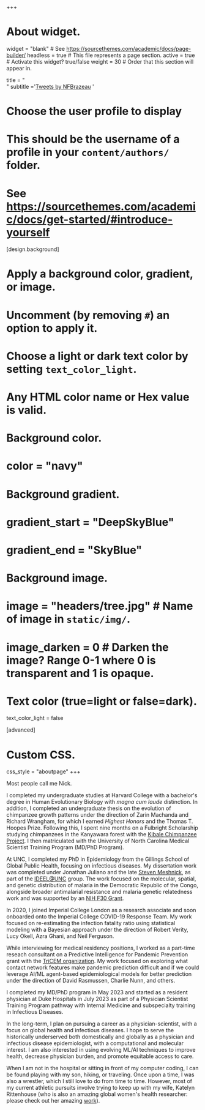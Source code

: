 +++
# About widget.
widget = "blank"  # See https://sourcethemes.com/academic/docs/page-builder/
headless = true  # This file represents a page section.
active = true  # Activate this widget? true/false
weight = 30  # Order that this section will appear in.

title = "<br>"
subtitle ='<a class="twitter-timeline" data-height="600" href="https://twitter.com/NFBrazeau">Tweets by NFBrazeau</a> <script async src="https://platform.twitter.com/widgets.js" charset="utf-8"></script>'



# Choose the user profile to display
# This should be the username of a profile in your `content/authors/` folder.
# See https://sourcethemes.com/academic/docs/get-started/#introduce-yourself

[design.background]
  # Apply a background color, gradient, or image.
  #   Uncomment (by removing `#`) an option to apply it.
  #   Choose a light or dark text color by setting `text_color_light`.
  #   Any HTML color name or Hex value is valid.

  # Background color.
  # color = "navy"

  # Background gradient.
  # gradient_start = "DeepSkyBlue"
  # gradient_end = "SkyBlue"

  # Background image.
  #  image = "headers/tree.jpg"  # Name of image in `static/img/`.
  #  image_darken = 0  # Darken the image? Range 0-1 where 0 is transparent and 1 is opaque.

  # Text color (true=light or false=dark).
  text_color_light = false

[advanced]
 # Custom CSS.
 css_style = "aboutpage"
+++



Most people call me Nick.

I completed my undergraduate studies at Harvard College with a bachelor's degree in Human Evolutionary Biology with _magna cum laude_ distinction. In addition, I completed an undergraduate thesis on the evolution of chimpanzee growth patterns under the direction of Zarin Machanda and Richard Wrangham, for which I earned _Highest Honors_ and the Thomas T. Hoopes Prize. Following this, I spent nine months on a Fulbright Scholarship studying chimpanzees in the Kanyawara forest with the [Kibale Chimpanzee Project](https://kibalechimpanzees.wordpress.com/). I then matriculated with the University of North Carolina Medical Scientist Training Program (MD/PhD Program).

At UNC, I completed my PhD in Epidemiology from the Gillings School of Global Public Health, focusing on infectious diseases. My dissertation work was completed under Jonathan Juliano and the late [Steven Meshnick](https://www.astmh.org/blog/august-2020/in-memoriam-steven-meshnick,-md,-phd,-fastmh), as part of the [IDEEL@UNC](https://www.med.unc.edu/medicine/infdis/ideel/) group. The work focused on the molecular, spatial, and genetic distribution  of malaria in the Democratic Republic of the Congo, alongside broader antimalarial resistance and malaria genetic relatedness work and was supported by an [NIH F30 Grant](https://reporter.nih.gov/project-details/9679726).


In 2020, I joined Imperial College London as a research associate and soon onboarded onto the Imperial College COVID-19 Response Team. My work focused on re-estimating the infection fatality ratio using statistical modeling with a Bayesian approach under the direction of Robert Verity, Lucy Okell, Azra Ghani, and Neil Ferguson.

While interviewing for medical residency positions, I worked as a part-time reseach consultant on a Predictive Intelligence for Pandemic Prevention grant with the [TriCEM organization](https://tricem.org/). My work focused on exploring what contact network features make pandemic prediction difficult and if we could leverage AI/ML agent-based epidemiological models for better prediction under the direction of David Rasmussen, Charlie Nunn, and others. 

I completed my MD/PhD program in May 2023 and started as a resident physician at Duke Hospitals in July 2023 as part of a Physician Scientist Training Program pathway with Internal Medicine and subspecialty training in Infectious Diseases.

In the long-term, I plan on pursuing a career as a physician-scientist, with a focus on global health and infectious diseases. I hope to serve the historically underserved both domestically and globally as a physician and infectious disease epidemiologist, with a computational and molecular interest. I am also interested in using evolving ML/AI techniques to improve health, decrease physician burden, and promote equitable access to care. 


When I am not in the hospital or sitting in front of my computer coding, I can be found playing with my son, hiking, or traveling. Once upon a time, I was also a wrestler, which I still love to do from time to time. However, most of my current athletic pursuits involve trying to keep up with my wife, Katelyn Rittenhouse (who is also an amazing global women's health researcher: please check out her amazing [work](https://scholar.google.com/citations?user=q6IQT_kAAAAJ&hl=en)).

